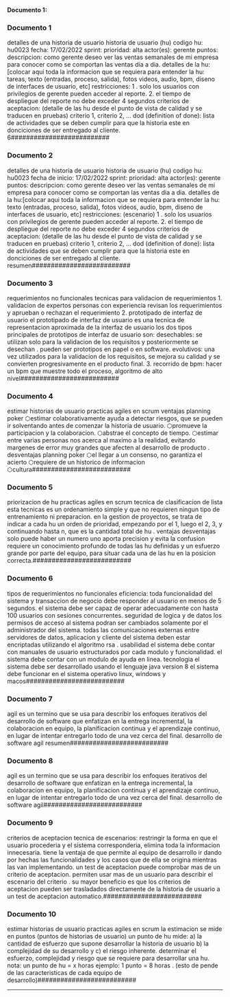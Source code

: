 **Documento 1:**

### Documento 1 ###
detalles de una historia de usuario historia de usuario (hu) codigo hu: hu0023 fecha: 17/02/2022 sprint: prioridad: alta actor(es): gerente puntos: descripcion: como gerente deseo ver las ventas semanales de mi empresa para conocer como se comportan las ventas dia a dia. detalles de la hu:[colocar aqui toda la informacion que se requiera para entender la hu: tareas, texto (entradas, proceso, salida), fotos videos, audio, bpm, diseno de interfaces de usuario, etc] restricciones: 1 . solo los usuarios con privilegios de gerente pueden acceder al reporte. 2. el tiempo de despliegue del reporte no debe exceder 4 segundos criterios de aceptacion: (detalle de las hu desde el punto de vista de calidad y se traducen en pruebas) criterio 1, criterio 2, … dod (definition of done): lista de actividades que se deben cumplir para que la historia este en donciciones de ser entregado al cliente. 6##########################

### Documento 2 ###
detalles de una historia de usuario historia de usuario (hu) codigo hu: hu0023 fecha de inicio: 17/02/2022 sprint: prioridad: alta actor(es): gerente puntos: descripcion: como gerente deseo ver las ventas semanales de mi empresa para conocer como se comportan las ventas dia a dia. detalles de la hu:[colocar aqui toda la informacion que se requiera para entender la hu: texto (entradas, proceso, salida), fotos videos, audio, bpm, diseno de interfaces de usuario, etc] restricciones: (escenario) 1 . solo los usuarios con privilegios de gerente pueden acceder al reporte. 2. el tiempo de despliegue del reporte no debe exceder 4 segundos criterios de aceptacion: (detalle de las hu desde el punto de vista de calidad y se traducen en pruebas) criterio 1, criterio 2, … dod (definition of done): lista de actividades que se deben cumplir para que la historia este en donciciones de ser entregado al cliente. resumen##########################

### Documento 3 ###
requerimientos no funcionales tecnicas para validacion de requerimientos 1. validacion de expertos personas con experiencia revisan los requerimientos y aprueban o rechazan el requerimiento 2. prototipado de interfaz de usuario el prototipado de interfaz de usuario es una tecnica de representacion aproximada de la interfaz de usuario los dos tipos principales de prototipos de interfaz de usuario son: desechables: se utilizan solo para la validacion de los requisitos y posteriormente se desechan . pueden ser prototipos en papel o en software. evolutivos: una vez utilizados para la validacion de los requisitos, se mejora su calidad y se convierten progresivamente en el producto final. 3. recorrido de bpm: hacer un bpm que muestre todo el proceso, algoritmo de alto nivel##########################

### Documento 4 ###
estimar historias de usuario practicas agiles en scrum ventajas planning poker ⬡estimar colaborativamente ayuda a detectar riesgos, que se pueden ir solventando antes de comenzar la historia de usuario. ⬡promueve la participacion y la colaboracion. ⬡abstrae el concepto de tiempo. ⬡estimar entre varias personas nos acerca al maximo a la realidad, evitando margenes de error muy grandes que afecten al desarrollo de producto . desventajas planning poker ⬡el llegar a un consenso, no garantiza el acierto ⬡requiere de un historico de informacion ⬡cultura##########################

### Documento 5 ###
priorizacion de hu practicas agiles en scrum tecnica de clasificacion de lista esta tecnicas es un ordenamiento simple y que no requieren ningun tipo de entrenamiento ni preparacion. en la gestion de proyectos, se trata de indicar a cada hu un orden de prioridad, empezando por el 1, luego el 2, 3, y continuando hasta n, que es la cantidad total de hu . ventajas desventajas solo puede haber un numero uno aporta precision y evita la confusion requiere un conocimiento profundo de todas las hu definidas y un esfuerzo grande por parte del equipo, para situar cada una de las hu en la posicion correcta.##########################

### Documento 6 ###
tipos de requerimientos no funcionales eficiencia: toda funcionalidad del sistema y transaccion de negocio debe responder al usuario en menos de 5 segundos. el sistema debe ser capaz de operar adecuadamente con hasta 100 usuarios con sesiones concurrentes. seguridad de logica y de datos los permisos de acceso al sistema podran ser cambiados solamente por el administrador del sistema. todas las comunicaciones externas entre servidores de datos, aplicacion y cliente del sistema deben estar encriptadas utilizando el algoritmo rsa . usabilidad el sistema debe contar con manuales de usuario estructurados por cada modulo y funcionalidad. el sistema debe contar con un modulo de ayuda en linea. tecnologia el sistema debe ser desarrollado usando el lenguaje java version 8 el sistema debe funcionar en el sistema operativo linux, windows y macos##########################

### Documento 7 ###
agil es un termino que se usa para describir los enfoques iterativos del desarrollo de software que enfatizan en la entrega incremental, la colaboracion en equipo, la planificacion continua y el aprendizaje continuo, en lugar de intentar entregarlo todo de una vez cerca del final. desarrollo de software agil resumen##########################

### Documento 8 ###
agil es un termino que se usa para describir los enfoques iterativos del desarrollo de software que enfatizan en la entrega incremental, la colaboracion en equipo, la planificacion continua y el aprendizaje continuo, en lugar de intentar entregarlo todo de una vez cerca del final. desarrollo de software agil##########################

### Documento 9 ###
criterios de aceptacion tecnica de escenarios: restringir la forma en que el usuario procederia y el sistema corresponderia, elimina toda la informacion innecesaria. tiene la ventaja de que permite al equipo de desarrollo ir dando por hechas las funcionalidades y los casos que de ella se origina mientras las van implementando. un test de aceptacion puede comprobar mas de un criterio de aceptacion. permiten usar mas de un usuario para describir el escenario del criterio . su mayor beneficio es que los criterios de aceptacion pueden ser trasladados directamente de la historia de usuario a un test de aceptacion automatico.##########################

### Documento 10 ###
estimar historias de usuario practicas agiles en scrum la estimacion se mide en puntos (puntos de historias de usuario) un punto de hu mide: a) la cantidad de esfuerzo que supone desarrollar la historia de usuario b) la complejidad de su desarrollo y c) el riesgo inherente. determinar el esfuerzo, complejidad y riesgo que se requiere para desarrollar una hu. nota: un punto de hu = x horas ejemplo: 1 punto = 8 horas . (esto de pende de las caracteristicas de cada equipo de desarrollo)##########################

---

